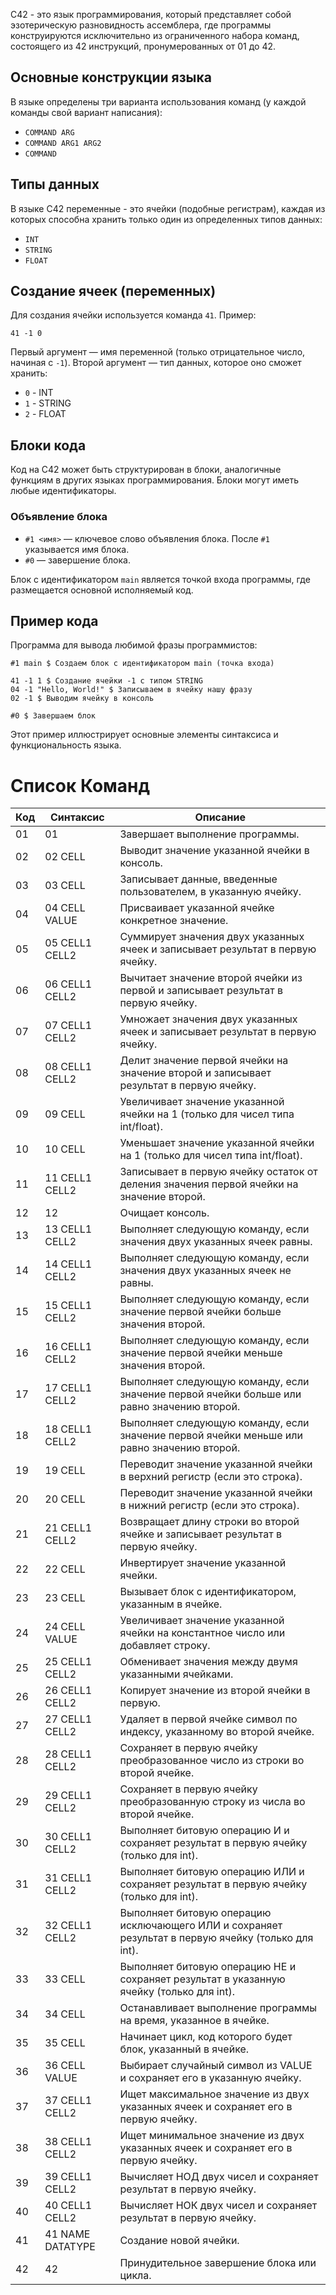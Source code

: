 C42 - это язык программирования, который представляет собой эзотерическую разновидность ассемблера, где программы конструируются исключительно из ограниченного набора команд, состоящего из 42 инструкций, пронумерованных от 01 до 42.

## Основные конструкции языка
В языке определены три варианта использования команд (у каждой команды свой вариант написания):
- `COMMAND ARG`
- `COMMAND ARG1 ARG2`
- `COMMAND`

## Типы данных
В языке C42 переменные - это ячейки (подобные регистрам), каждая из которых способна хранить только один из определенных типов данных:
- `INT`
- `STRING`
- `FLOAT`

## Создание ячеек (переменных)
Для создания ячейки используется команда `41`. Пример:
```c42
41 -1 0
```
Первый аргумент — имя переменной (только отрицательное число, начиная с `-1`).
Второй аргумент — тип данных, которое оно сможет хранить:
- `0` - INT
- `1` - STRING
- `2` - FLOAT

## Блоки кода
Код на C42 может быть структурирован в блоки, аналогичные функциям в других языках программирования. Блоки могут иметь любые идентификаторы.

### Объявление блока
- `#1 <имя>` — ключевое слово объявления блока. После `#1` указывается имя блока.
- `#0` — завершение блока.

Блок с идентификатором `main` является точкой входа программы, где размещается основной исполняемый код.

## Пример кода
Программа для вывода любимой фразы программистов:
```c42
#1 main $ Создаем блок с идентификатором main (точка входа)

41 -1 1 $ Создание ячейки -1 с типом STRING
04 -1 "Hello, World!" $ Записываем в ячейку нашу фразу
02 -1 $ Выводим ячейку в консоль

#0 $ Завершаем блок
```

Этот пример иллюстрирует основные элементы синтаксиса и функциональность языка.

# Список Команд
| Код  | Синтаксис            | Описание |
|------|----------------------|----------|
| 01   | 01                   | Завершает выполнение программы. |
| 02   | 02 CELL              | Выводит значение указанной ячейки в консоль. |
| 03   | 03 CELL              | Записывает данные, введенные пользователем, в указанную ячейку. |
| 04   | 04 CELL VALUE        | Присваивает указанной ячейке конкретное значение. |
| 05   | 05 CELL1 CELL2       | Суммирует значения двух указанных ячеек и записывает результат в первую ячейку. |
| 06   | 06 CELL1 CELL2       | Вычитает значение второй ячейки из первой и записывает результат в первую ячейку. |
| 07   | 07 CELL1 CELL2       | Умножает значения двух указанных ячеек и записывает результат в первую ячейку. |
| 08   | 08 CELL1 CELL2       | Делит значение первой ячейки на значение второй и записывает результат в первую ячейку. |
| 09   | 09 CELL              | Увеличивает значение указанной ячейки на 1 (только для чисел типа int/float). |
| 10   | 10 CELL              | Уменьшает значение указанной ячейки на 1 (только для чисел типа int/float). |
| 11   | 11 CELL1 CELL2       | Записывает в первую ячейку остаток от деления значения первой ячейки на значение второй. |
| 12   | 12                   | Очищает консоль. |
| 13   | 13 CELL1 CELL2       | Выполняет следующую команду, если значения двух указанных ячеек равны. |
| 14   | 14 CELL1 CELL2       | Выполняет следующую команду, если значения двух указанных ячеек не равны. |
| 15   | 15 CELL1 CELL2       | Выполняет следующую команду, если значение первой ячейки больше значения второй. |
| 16   | 16 CELL1 CELL2       | Выполняет следующую команду, если значение первой ячейки меньше значения второй. |
| 17   | 17 CELL1 CELL2       | Выполняет следующую команду, если значение первой ячейки больше или равно значению второй. |
| 18   | 18 CELL1 CELL2       | Выполняет следующую команду, если значение первой ячейки меньше или равно значению второй. |
| 19   | 19 CELL              | Переводит значение указанной ячейки в верхний регистр (если это строка). |
| 20   | 20 CELL              | Переводит значение указанной ячейки в нижний регистр (если это строка). |
| 21   | 21 CELL1 CELL2       | Возвращает длину строки во второй ячейке и записывает результат в первую ячейку. |
| 22   | 22 CELL              | Инвертирует значение указанной ячейки. |
| 23   | 23 CELL              | Вызывает блок с идентификатором, указанным в ячейке. |
| 24   | 24 CELL VALUE        | Увеличивает значение указанной ячейки на константное число или добавляет строку. |
| 25   | 25 CELL1 CELL2       | Обменивает значения между двумя указанными ячейками. |
| 26   | 26 CELL1 CELL2       | Копирует значение из второй ячейки в первую. |
| 27   | 27 CELL1 CELL2       | Удаляет в первой ячейке символ по индексу, указанному во второй ячейке. |
| 28   | 28 CELL1 CELL2       | Сохраняет в первую ячейку преобразованное число из строки во второй ячейке. |
| 29   | 29 CELL1 CELL2       | Сохраняет в первую ячейку преобразованную строку из числа во второй ячейке. |
| 30   | 30 CELL1 CELL2       | Выполняет битовую операцию И и сохраняет результат в первую ячейку (только для int). |
| 31   | 31 CELL1 CELL2       | Выполняет битовую операцию ИЛИ и сохраняет результат в первую ячейку (только для int). |
| 32   | 32 CELL1 CELL2       | Выполняет битовую операцию исключающего ИЛИ и сохраняет результат в первую ячейку (только для int). |
| 33   | 33 CELL              | Выполняет битовую операцию НЕ и сохраняет результат в указанную ячейку (только для int). |
| 34   | 34 CELL              | Останавливает выполнение программы на время, указанное в ячейке. |
| 35   | 35 CELL              | Начинает цикл, код которого будет блок, указанный в ячейке. |
| 36   | 36 CELL VALUE        | Выбирает случайный символ из VALUE и сохраняет его в указанную ячейку. |
| 37   | 37 CELL1 CELL2       | Ищет максимальное значение из двух указанных ячеек и сохраняет его в первую ячейку. |
| 38   | 38 CELL1 CELL2       | Ищет минимальное значение из двух указанных ячеек и сохраняет его в первую ячейку. |
| 39   | 39 CELL1 CELL2       | Вычисляет НОД двух чисел и сохраняет результат в первую ячейку. |
| 40   | 40 CELL1 CELL2       | Вычисляет НОК двух чисел и сохраняет результат в первую ячейку. |
| 41   | 41 NAME DATATYPE     | Создание новой ячейки. |
| 42   | 42                   | Принудительное завершение блока или цикла. |